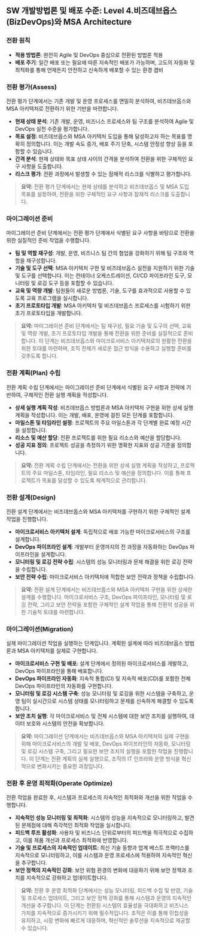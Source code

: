 ## SW 개발방법론 및 배포 수준: Level 4.비즈데브옵스(BizDevOps)와 MSA Architecture

### 전환 원칙
- **적용 방법론**: 완전히 Agile 및 DevOps 중심으로 전환된 방법론 적용
- **배포 주기**: 일간 배포 또는 필요에 따른 지속적인 배포가 가능하며, 고도의 자동화 및 최적화를 통해 언제든지 안전하고 신속하게 배포할 수 있는 환경 겸비

### 전환 평가(Assess)
전환 평가 단계에서는 기존 개발 및 운영 프로세스를 면밀히 분석하여, 비즈데브옵스와 MSA 아키텍처로 전환하기 위한 기반을 마련합니다.
- **현재 상태 분석**: 기존 개발, 운영, 비즈니스 프로세스와 팀 구조를 분석하여 Agile 및 DevOps 실천 수준을 평가합니다.
- **목표 설정**: 비즈데브옵스와 MSA 아키텍처 도입을 통해 달성하고자 하는 목표를 명확히 정의합니다. 이는 개발 속도 증가, 배포 주기 단축, 시스템 안정성 향상 등을 포함할 수 있습니다.
- **간격 분석**: 현재 상태와 목표 상태 사이의 간격을 분석하여 전환을 위한 구체적인 요구 사항을 도출합니다.
- **리스크 평가**: 전환 과정에서 발생할 수 있는 잠재적 리스크를 식별하고 평가합니다.

> **요약:** 전환 평가 단계에서는 현재 상태를 분석하고 비즈데브옵스 및 MSA 도입 목표를 설정하여, 전환을 위한 구체적인 요구 사항과 잠재적 리스크를 도출합니다.

### 마이그레이션 준비
마이그레이션 준비 단계에서는 전환 평가 단계에서 식별된 요구 사항을 바탕으로 전환을 위한 실질적인 준비 작업을 수행합니다.
- **팀 및 역할 재구성**: 개발, 운영, 비즈니스 팀 간의 협업을 강화하기 위해 팀 구조와 역할을 재구성합니다.
- **기술 및 도구 선택**: MSA 아키텍처 구현 및 비즈데브옵스 실천을 지원하기 위한 기술 및 도구를 선택합니다. 이는 컨테이너 오케스트레이션, CI/CD 파이프라인 도구, 모니터링 및 로깅 도구 등을 포함할 수 있습니다.
- **교육 및 역량 개발**: 팀원들이 새로운 방법론, 기술, 도구를 효과적으로 사용할 수 있도록 교육 프로그램을 실시합니다.
- **초기 프로토타입 개발**: MSA 아키텍처 및 비즈데브옵스 프로세스를 시험하기 위한 초기 프로토타입을 개발합니다.

> **요약:** 마이그레이션 준비 단계에서는 팀 재구성, 필요 기술 및 도구의 선택, 교육 및 역량 개발, 초기 프로토타입 개발을 통해 전환을 위한 준비를 실질적으로 준비합니다. 이 단계는 비즈데브옵스와 마이크로서비스 아키텍처로의 원활한 전환을 위한 토대를 마련하며, 조직 전체가 새로운 접근 방식을 수용하고 실행할 준비를 갖추도록 합니다.

### 전환 계획(Plan) 수립
전환 계획 수립 단계에서는 마이그레이션 준비 단계에서 식별된 요구 사항과 전략에 기반하여, 구체적인 전환 실행 계획을 작성합니다.
- **상세 실행 계획 작성**: 비즈데브옵스 방법론과 MSA 아키텍처 구현을 위한 상세 실행 계획을 작성합니다. 이는 개발, 배포, 운영에 걸친 모든 단계를 포함합니다.
- **마일스톤 및 타임라인 설정**: 프로젝트의 주요 마일스톤과 각 단계별 완료 예정 시간을 설정합니다.
- **리소스 및 예산 할당**: 전환 프로젝트를 위한 필요 리소스와 예산을 할당합니다.
- **성공 지표 정의**: 프로젝트 성공을 측정하기 위한 명확한 지표와 성공 기준을 정의합니다.

> **요약:** 전환 계획 수립 단계에서는 전환을 위한 상세 실행 계획을 작성하고, 프로젝트의 주요 마일스톤, 타임라인, 필요 리소스 및 예산을 정의합니다. 이를 통해 프로젝트가 목표를 달성할 수 있도록 체계적으로 관리합니다.

### 전환 설계(Design)
전환 설계 단계에서는 비즈데브옵스와 MSA 아키텍처를 구현하기 위한 구체적인 설계 작업을 진행합니다.
- **마이크로서비스 아키텍처 설계**: 독립적으로 배포 가능한 마이크로서비스의 구조를 설계합니다.
- **DevOps 파이프라인 설계**: 개발부터 운영까지의 전 과정을 자동화하는 DevOps 파이프라인을 설계합니다.
- **모니터링 및 로깅 전략 수립**: 시스템의 성능 모니터링과 문제 해결을 위한 로깅 전략을 수립합니다.
- **보안 전략 수립**: 마이크로서비스 아키텍처에 적합한 보안 전략과 정책을 수립합니다.

> **요약:** 전환 설계 단계에서는 비즈데브옵스와 MSA 아키텍처 구현을 위한 상세한 설계를 수행합니다. 마이크로서비스 구조, DevOps 파이프라인, 모니터링 및 로깅 전략, 그리고 보안 전략을 포함한 구체적인 설계 작업을 통해 전환의 성공을 위한 기술적 토대를 마련합니다.

### 마이그레이션(Migration)
실제 마이그레이션 작업을 실행하는 단계입니다. 계획된 설계에 따라 비즈데브옵스 방법론과 MSA 아키텍처를 실제로 구현합니다.
- **마이크로서비스 구현 및 배포**: 설계 단계에서 정의된 마이크로서비스를 개발하고, DevOps 파이프라인을 통해 배포합니다.
- **DevOps 파이프라인 자동화**: 지속적 통합(CI) 및 지속적 배포(CD)를 포함한 전체 DevOps 파이프라인의 자동화를 구현합니다.
- **모니터링 및 로깅 시스템 구축**: 성능 모니터링 및 로깅을 위한 시스템을 구축하고, 운영 팀이 실시간으로 시스템 상태를 모니터링하고 문제를 신속하게 해결할 수 있도록 합니다.
- **보안 조치 실행**: 각 마이크로서비스 및 전체 시스템에 대한 보안 조치를 실행하여, 데이터 보호와 시스템의 안전을 확보합니다.

> **요약:** 마이그레이션 단계에서는 비즈데브옵스와 MSA 아키텍처의 실제 구현을 위해 마이크로서비스의 개발 및 배포, DevOps 파이프라인의 자동화, 모니터링 및 로깅 시스템 구축, 그리고 필요한 보안 조치의 실행을 포함한 작업을 진행합니다. 이 단계는 전환 계획의 실제 실행으로, 조직의 IT 인프라와 운영 방식을 혁신적으로 변화시키는 중요한 과정입니다.

### 전환 후 운영 최적화(Operate Optimize)
전환 작업을 완료한 후, 시스템과 프로세스의 지속적인 최적화와 개선을 위한 작업을 수행합니다.
- **지속적인 성능 모니터링 및 최적화**: 시스템의 성능을 지속적으로 모니터링하고, 발견된 문제점에 대해 즉각적인 최적화 작업을 실시합니다.
- **피드백 루프 활성화**: 사용자 및 비즈니스 단위로부터의 피드백을 적극적으로 수집하고, 이를 제품 개선과 프로세스 최적화에 반영합니다.
- **기술 및 프로세스의 지속적인 업데이트**: 최신 기술 동향과 업계 베스트 프랙티스를 지속적으로 모니터링하고, 이를 시스템과 운영 프로세스에 적용하여 지속적인 혁신을 추구합니다.
- **보안 정책의 지속적인 강화**: 보안 위협 환경의 변화에 대응하기 위해 보안 정책과 조치를 지속적으로 강화하고 업데이트합니다.

> **요약:** 전환 후 운영 최적화 단계에서는 성능 모니터링, 피드백 수집 및 반영, 기술 및 프로세스 업데이트, 그리고 보안 정책 강화를 통해 시스템과 운영의 지속적인 개선을 추구합니다. 이 단계는 전환된 시스템의 효율성을 극대화하고 비즈니스 가치를 지속적으로 증가시키기 위해 필수적입니다. 조직은 이를 통해 민첩성을 유지하고, 시장 변화에 빠르게 대응하며, 혁신적인 솔루션을 지속적으로 제공할 수 있습니다.




